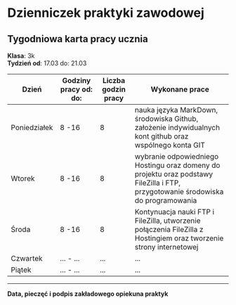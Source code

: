 # Dzienniczek praktyki zawodowej
## Tygodniowa karta pracy ucznia
**Klasa**: 3k  
**Tydzień od**: 17.03 do: 21.03

| **Dzień**     | **Godziny pracy od: do:** | **Liczba godzin pracy** | **Wykonane prace** |
|---------------|---------------------------|-------------------------|--------------------|
| Poniedziałek  | 8 -16                      | 8                       | nauka języka MarkDown, środowiska Github, założenie indywidualnych kont github oraz wspólnego konta GIT|
| Wtorek        | 8 -16                      | 8                       | wybranie odpowiedniego Hostingu oraz domeny do projektu oraz podstawy FileZilla i FTP, przygotowanie środowiska do programowania |
| Środa         | 8 -16                      | 8                       | Kontynuacja nauki FTP i FileZilla, utworzenie połączenia FileZilla z Hostingiem oraz tworzenie strony internetowej|
| Czwartek      | ... - ...                  | ...                       | ...                |
| Piątek        | ... - ...                  | ...                     | ...                |

------------

**Data, pieczęć i podpis zakładowego opiekuna praktyk**


